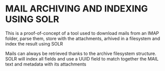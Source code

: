 MAIL ARCHIVING AND INDEXING USING SOLR
====

This is a proof-of-concept of a tool used to download mails from an IMAP folder, parse them, store with the attachments, arhived in a filesystem and index the result using SOLR

Mails can always be retrieved thanks to the archive filesystem structure. SOLR will index all fields and use a UUID field to match together the MAIL text and metadata with its attachments
